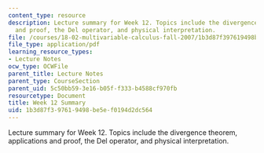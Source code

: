 ```yaml
---
content_type: resource
description: Lecture summary for Week 12. Topics include the divergence theorem, applications
  and proof, the Del operator, and physical interpretation.
file: /courses/18-02-multivariable-calculus-fall-2007/1b3d87f397619498be5ef0194d2dc564_lec_week12.pdf
file_type: application/pdf
learning_resource_types:
- Lecture Notes
ocw_type: OCWFile
parent_title: Lecture Notes
parent_type: CourseSection
parent_uid: 5c50bb59-3e16-b05f-f333-b4588cf970fb
resourcetype: Document
title: Week 12 Summary
uid: 1b3d87f3-9761-9498-be5e-f0194d2dc564
---
```

Lecture summary for Week 12. Topics include the divergence theorem, applications and proof, the Del operator, and physical interpretation.


